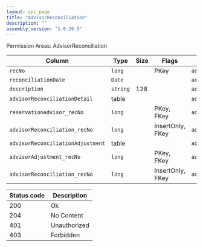 ```yaml
---
layout: api_page
title: "AdvisorReconciliation"
description: ""
assembly_version: "1.0.19.9"
---
```




Permission Areas: AdvisorReconciliation

| Column | Type | Size | Flags | Table | Description |
| ------ | ---- | ---- | ----- | ----- | ----------- |
| `recNo` | `long` |  | PKey | `advisorReconciliation` | 
| `reconciliationDate` | `Date` |  |  | `advisorReconciliation` | 
| `description` | `string` | 128 |  | `advisorReconciliation` | 
| `advisorReconciliationDetail ` | table |  |  | `advisorReconciliation` | 
| `reservationAdvisor_recNo` | `long` |  | PKey, FKey | `advisorReconciliationDetail` | 
| `advisorReconciliation_recNo` | `long` |  | InsertOnly, FKey | `advisorReconciliationDetail` | 
| `advisorReconciliationAdjustment ` | table |  |  | `advisorReconciliation` | 
| `advisorAdjustment_recNo` | `long` |  | PKey, FKey | `advisorReconciliationAdjustment` | 
| `advisorReconciliation_recNo` | `long` |  | InsertOnly, FKey | `advisorReconciliationAdjustment` | 

| Status code | Description |
| ----------- | ----------- |
| 200 | Ok |
| 204 | No Content |
| 401 | Unauthorized |
| 403 | Forbidden |


